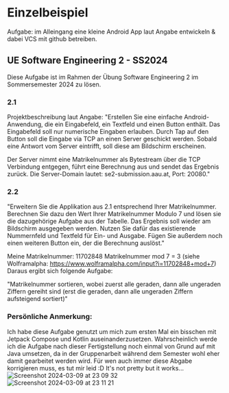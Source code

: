 # Einzelbeispiel 
Aufgabe: im Alleingang eine kleine Android App laut Angabe entwickeln & dabei VCS mit github betreiben.
## UE Software Engineering 2 - SS2024
Diese Aufgabe ist im Rahmen der Übung Software Engineering 2 im Sommersemester 2024 zu lösen.

### 2.1
Projektbeschreibung laut Angabe:
"Erstellen Sie eine einfache Android-Anwendung, die ein Eingabefeld, ein Textfeld und einen Button enthält. 
Das Eingabefeld soll nur numerische Eingaben erlauben. Durch Tap auf den Button soll die Eingabe via TCP an einen Server geschickt werden. 
Sobald eine Antwort vom Server eintrifft, soll diese am Bildschirm erscheinen.

Der Server nimmt eine Matrikelnummer als Bytestream über die TCP Verbindung entgegen, führt eine Berechnung aus und sendet das Ergebnis zurück.
Die Server-Domain lautet: se2-submission.aau.at, Port: 20080."

### 2.2
"Erweitern Sie die Applikation aus 2.1 entsprechend Ihrer Matrikelnummer. 
Berechnen Sie dazu den Wert Ihrer Matrikelnummer Modulo 7 und lösen sie die dazugehörige Aufgabe aus der Tabelle. 
Das Ergebnis soll wieder am Bildschirm ausgegeben werden.
Nutzen Sie dafür das existierende Nummernfeld und Textfeld für Ein- und Ausgabe. 
Fügen Sie außerdem noch einen weiteren Button ein, der die Berechnung auslöst."

Meine Matrikelnummer: 11702848
Matrikelnummer mod 7 = 3 (siehe Wolframalpha: https://www.wolframalpha.com/input?i=11702848+mod+7)
Daraus ergibt sich folgende Aufgabe:

"Matrikelnummer sortieren, wobei zuerst alle geraden, dann alle ungeraden Ziffern 
gereiht sind (erst die geraden, dann alle ungeraden Ziffern aufsteigend sortiert)"

### Persönliche Anmerkung:
Ich habe diese Aufgabe genutzt um mich zum ersten Mal ein bisschen mit Jetpack Compose und Kotlin auseinanderzusetzen.
Wahrscheinlich werde ich die Aufgabe nach dieser Fertigstellung noch einmal von Grund auf mit Java umsetzen,
da in der Gruppenarbeit während dem Semester wohl eher damit gearbeitet werden wird. 
Für wen auch immer diese Abgabe korrigieren muss, es tut mir leid :D
It's not pretty but it works...
![Screenshot 2024-03-09 at 23 09 32](https://github.com/alheijn/SimpleTextApp/assets/72282853/8de7f318-4b1f-4afd-982c-b94a2c8727bc)
![Screenshot 2024-03-09 at 23 11 21](https://github.com/alheijn/SimpleTextApp/assets/72282853/8760279d-f833-477e-9ab2-92c555855a0d)






